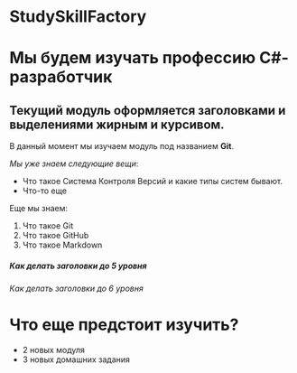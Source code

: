 # StudySkillFactory
# Мы будем изучать профессию C#-разработчик
## Текущий модуль оформляется заголовками и выделениями жирным и курсивом.
В данный момент мы изучаем модуль под названием **Git**.

*Мы уже знаем следующие вещи*:
* Что такое Система Контроля Версий и какие типы систем бывают.
* Что-то еще

Еще мы знаем:
1. Что такое Git
2. Что такое GitHub
3. Что такое Markdown
   
##### Как делать заголовки до 5 уровня
###### Как делать заголовки до 6 уровня

# Что еще предстоит изучить?
* 2 новых модуля
* 3 новых домашних задания